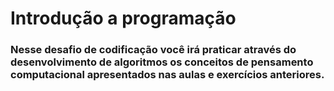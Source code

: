 # Introdução a programação

### Nesse desafio de codificação você irá praticar através do desenvolvimento de algoritmos os conceitos de pensamento computacional apresentados nas aulas e exercícios anteriores.
